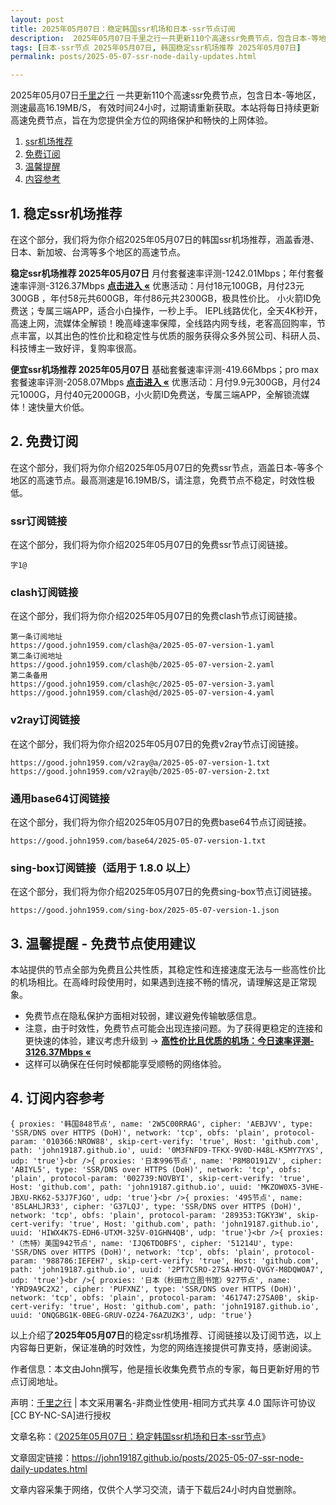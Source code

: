 ```yaml
---
layout: post
title: 2025年05月07日：稳定韩国ssr机场和日本-ssr节点订阅
description:  2025年05月07日千里之行一共更新110个高速ssr免费节点，包含日本-等地区，测速最高16.19MB/S， 有效时间24小时，过期请重新获取。本站将每日持续更新高速免费节点，旨在为您提供全方位的网络保护和畅快的上网体验
tags: [日本-ssr节点 2025年05月07日, 韩国稳定ssr机场推荐 2025年05月07日]
permalink: posts/2025-05-07-ssr-node-daily-updates.html

---
```



2025年05月07日[千里之行](https://john19187.github.io) 一共更新110个高速ssr免费节点，包含日本-等地区，测速最高16.19MB/S， 有效时间24小时，过期请重新获取。本站将每日持续更新高速免费节点，旨在为您提供全方位的网络保护和畅快的上网体验。

1. [ssr机场推荐](#1-稳定ssr机场推荐)
2. [免费订阅](#2-免费订阅)
3. [温馨提醒](#3-温馨提醒---免费节点使用建议)
4. [内容参考](#4-订阅内容参考)

## 1. 稳定ssr机场推荐

在这个部分，我们将为你介绍2025年05月07日的韩国ssr机场推荐，涵盖香港、日本、新加坡、台湾等多个地区的高速节点。

<div class="good cat1"><strong>稳定ssr机场推荐 2025年05月07日</strong> 月付套餐速率评测-1242.01Mbps；年付套餐速率评测-3126.37Mbps <strong><a href="https://good.john1959.com/lepl/2025-05-07" target="_blank">点击进入 «</a></strong> 优惠活动：月付18元100GB，月付23元300GB ，年付58元共600GB，年付86元共2300GB，极具性价比。 小火箭ID免费送；专属三端APP，适合小白操作，一秒上手。 IEPL线路优化，全天4K秒开，高速上网，流媒体全解锁！晚高峰速率保障，全线路内网专线，老客高回购率，节点丰富，以其出色的性价比和稳定性与优质的服务获得众多外贸公司、科研人员、科技博主一致好评，复购率很高。</div><div class="good cat2">

<strong>便宜ssr机场推荐 2025年05月07日</strong> 基础套餐速率评测-419.66Mbps；pro max套餐速率评测-2058.07Mbps <strong><a href="https://good.john1959.com/cheap/2025-05-07" target="_blank">点击进入 «</a></strong> 优惠活动：月付9.9元300GB，月付24元1000G，月付40元2000GB，小火箭ID免费送，专属三端APP，全解锁流媒体！速快量大价低。</div>

## 2. 免费订阅

在这个部分，我们将为你介绍2025年05月07日的免费ssr节点，涵盖日本-等多个地区的高速节点。最高测速是16.19MB/S，请注意，免费节点不稳定，时效性极低。

### ssr订阅链接

在这个部分，我们将为你介绍2025年05月07日的免费ssr节点订阅链接。

```
字1@
```

### clash订阅链接

在这个部分，我们将为你介绍2025年05月07日的免费clash节点订阅链接。

```
第一条订阅地址
https://good.john1959.com/clash@a/2025-05-07-version-1.yaml
第二条订阅地址
https://good.john1959.com/clash@b/2025-05-07-version-2.yaml
第二条备用
https://good.john1959.com/clash@c/2025-05-07-version-3.yaml
https://good.john1959.com/clash@d/2025-05-07-version-4.yaml
```

### v2ray订阅链接

在这个部分，我们将为你介绍2025年05月07日的免费v2ray节点订阅链接。

```
https://good.john1959.com/v2ray@a/2025-05-07-version-1.txt
https://good.john1959.com/v2ray@b/2025-05-07-version-2.txt
```

### 通用base64订阅链接

在这个部分，我们将为你介绍2025年05月07日的免费base64节点订阅链接。

```
https://good.john1959.com/base64/2025-05-07-version-1.txt
```

### sing-box订阅链接（适用于 1.8.0 以上）

在这个部分，我们将为你介绍2025年05月07日的免费sing-box节点订阅链接。

```
https://good.john1959.com/sing-box/2025-05-07-version-1.json
```

## 3. 温馨提醒 - 免费节点使用建议

本站提供的节点全部为免费且公共性质，其稳定性和连接速度无法与一些高性价比的机场相比。在高峰时段使用时，如果遇到连接不畅的情况，请理解这是正常现象。

- 免费节点在隐私保护方面相对较弱，建议避免传输敏感信息。
- 注意，由于时效性，免费节点可能会出现连接问题。为了获得更稳定的连接和更快速的体验，建议考虑升级到 → <strong>[高性价比且优质的机场：今日速率评测- 3126.37Mbps «](https://good.john1959.com/lepl/2025-05-07)</strong>
- 这样可以确保在任何时候都能享受顺畅的网络体验。

## 4. 订阅内容参考

```
{ proxies: '韩国848节点', name: '2W5C00RRAG', cipher: 'AEBJVV', type: 'SSR/DNS over HTTPS (DoH)', network: 'tcp', obfs: 'plain', protocol-param: '010366:NROW88', skip-cert-verify: 'true', Host: 'github.com', path: 'john19187.github.io', uuid: '0M3FNFD9-TFKX-9V0D-H48L-K5MY7YXS', udp: 'true'}<br />{ proxies: '日本996节点', name: 'P8M8O191ZV', cipher: 'ABIYL5', type: 'SSR/DNS over HTTPS (DoH)', network: 'tcp', obfs: 'plain', protocol-param: '002739:NOVBYI', skip-cert-verify: 'true', Host: 'github.com', path: 'john19187.github.io', uuid: 'MKZOW0X5-3VHE-JBXU-RK62-53J7FJGO', udp: 'true'}<br />{ proxies: '495节点', name: '85LAHLJR33', cipher: 'G37LQJ', type: 'SSR/DNS over HTTPS (DoH)', network: 'tcp', obfs: 'plain', protocol-param: '289353:TGKY3W', skip-cert-verify: 'true', Host: 'github.com', path: 'john19187.github.io', uuid: 'HIWX4K7S-EDH6-UTXM-325V-01GHN4QB', udp: 'true'}<br />{ proxies: '（杰特）美国942节点', name: 'IJQ6TDOBFS', cipher: '51214U', type: 'SSR/DNS over HTTPS (DoH)', network: 'tcp', obfs: 'plain', protocol-param: '988786:IEFEH7', skip-cert-verify: 'true', Host: 'github.com', path: 'john19187.github.io', uuid: '2PT7C5RO-27SA-HM7Q-QVGY-M8DQWOA7', udp: 'true'}<br />{ proxies: '日本（秋田市立图书馆）927节点', name: 'YRD9A9C2X2', cipher: 'PUFXNZ', type: 'SSR/DNS over HTTPS (DoH)', network: 'tcp', obfs: 'plain', protocol-param: '461747:27SA0B', skip-cert-verify: 'true', Host: 'github.com', path: 'john19187.github.io', uuid: 'ONQGBG1K-0BEG-GRUV-OZ24-76AZUZK3', udp: 'true'}
```

以上介绍了<strong>2025年05月07日</strong>的稳定ssr机场推荐、订阅链接以及订阅节选，以上内容每日更新，保证准确的时效性，为您的网络连接提供可靠支持，感谢阅读。

作者信息：本文由John撰写，他是擅长收集免费节点的专家，每日更新好用的节点订阅地址。

声明：[千里之行](https://john19187.github.io) | 本文采用署名-非商业性使用-相同方式共享 4.0 国际许可协议[CC BY-NC-SA]进行授权

文章名称：《[2025年05月07日：稳定韩国ssr机场和日本-ssr节点](https://john19187.github.io/posts/2025-05-07-ssr-node-daily-updates.html)》

文章固定链接：https://john19187.github.io/posts/2025-05-07-ssr-node-daily-updates.html


文章内容采集于网络，仅供个人学习交流，请于下载后24小时内自觉删除。
